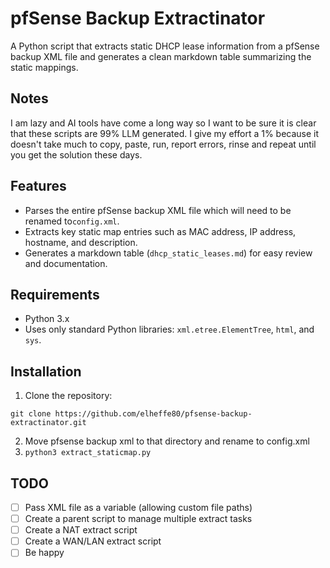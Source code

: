 # pfSense Backup Extractinator

A Python script that extracts static DHCP lease information from a pfSense backup XML file and generates a clean markdown table summarizing the static mappings.

## Notes
I am lazy and AI tools have come a long way so I want to be sure it is clear that these scripts are 99% LLM generated.  I give my effort a 1% because it doesn't take much to copy, paste, run, report errors, rinse and repeat until you get the solution these days. 

## Features

- Parses the entire pfSense backup XML file which will need to be renamed to`config.xml`.
- Extracts key static map entries such as MAC address, IP address, hostname, and description.
- Generates a markdown table (`dhcp_static_leases.md`) for easy review and documentation.

## Requirements

- Python 3.x
- Uses only standard Python libraries: `xml.etree.ElementTree`, `html`, and `sys`.

## Installation

1. Clone the repository:   
```
git clone https://github.com/elheffe80/pfsense-backup-extractinator.git
```
2. Move pfsense backup xml to that directory and rename to config.xml
3. ```python3 extract_staticmap.py```

## TODO

- [ ] Pass XML file as a variable (allowing custom file paths)
- [ ] Create a parent script to manage multiple extract tasks
- [ ] Create a NAT extract script
- [ ] Create a WAN/LAN extract script
- [ ] Be happy
